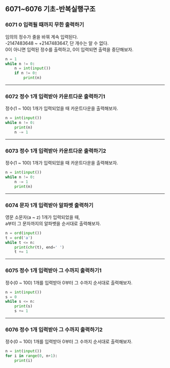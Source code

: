 ## 6071~6076 기초-반복실행구조

### 6071 0 입력될 때까지 무한 출력하기

임의의 정수가 줄을 바꿔 계속 입력된다.  
-2147483648 ~ +2147483647, 단 개수는 알 수 없다.  
0이 아니면 입력된 정수를 출력하고, 0이 입력되면 출력을 중단해보자.

```Python
n = 1
while n != 0:
    n = int(input())
    if n != 0:
        print(n)
```

---

### 6072 정수 1개 입력받아 카운트다운 출력하기1

정수(1 ~ 100) 1개가 입력되었을 때 카운트다운을 출력해보자.

```Python
n = int(input())
while n != 0:
    print(n)
    n -= 1
```

---

### 6073 정수 1개 입력받아 카운트다운 출력하기2

정수(1 ~ 100) 1개가 입력되었을 때 카운트다운을 출력해보자.

```Python
n = int(input())
while n != 0:
    n -= 1
    print(n)
```

---

### 6074 문자 1개 입력받아 알파벳 출력하기

영문 소문자(a ~ z) 1개가 입력되었을 때,  
a부터 그 문자까지의 알파벳을 순서대로 출력해보자.

```Python
n = ord(input())
t = ord('a')
while t <= n:
    print(chr(t), end=' ')
    t += 1
```

---

### 6075 정수 1개 입력받아 그 수까지 출력하기1

정수(0 ~ 100) 1개를 입력받아 0부터 그 수까지 순서대로 출력해보자.

```Python
n = int(input())
s = 0
while s <= n:
    print(s)
    s += 1
```

---

### 6076 정수 1개 입력받아 그 수까지 출력하기2

정수(0 ~ 100) 1개를 입력받아 0부터 그 수까지 순서대로 출력해보자.

```Python
n = int(input())
for i in range(0, n+1):
    print(i)
```
